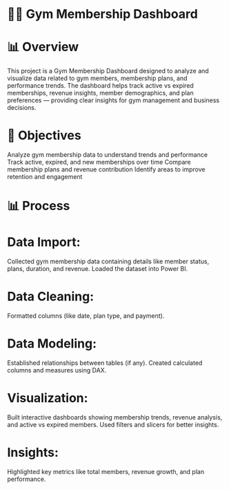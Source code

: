 # 🏋️‍♂️ Gym Membership Dashboard
# 📊 Overview
This project is a Gym Membership Dashboard designed to analyze and visualize data related to gym members, membership plans, and performance trends.
The dashboard helps track active vs expired memberships, revenue insights, member demographics, and plan preferences — providing clear insights for gym management and business decisions.

# 🎯 Objectives
Analyze gym membership data to understand trends and performance
Track active, expired, and new memberships over time
Compare membership plans and revenue contribution
Identify areas to improve retention and engagement

# 📊 Process

# Data Import:
Collected gym membership data containing details like member status, plans, duration, and revenue.
Loaded the dataset into Power BI.

# Data Cleaning:
Formatted columns (like date, plan type, and payment).

# Data Modeling:
Established relationships between tables (if any).
Created calculated columns and measures using DAX.

# Visualization:
Built interactive dashboards showing membership trends, revenue analysis, and active vs expired members.
Used filters and slicers for better insights.

# Insights:

Highlighted key metrics like total members, revenue growth, and plan performance.
